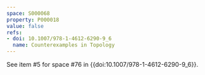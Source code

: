 ```yaml
---
space: S000068
property: P000018
value: false
refs:
- doi: 10.1007/978-1-4612-6290-9_6
  name: Counterexamples in Topology
---
```


See item #5 for space #76 in {{doi:10.1007/978-1-4612-6290-9_6}}.
